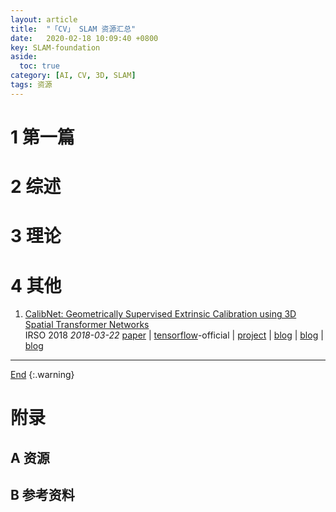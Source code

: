 ```yaml
---
layout: article
title:  "「CV」 SLAM 资源汇总"
date:   2020-02-18 10:09:40 +0800
key: SLAM-foundation
aside:
  toc: true
category: [AI, CV, 3D, SLAM]
tags: 资源
---
```

<span id='head'></span>  
>

<!--more-->  

# 1 第一篇
# 2 综述

# 3 理论

# 4 其他
1. [CalibNet: Geometrically Supervised Extrinsic Calibration using 3D Spatial Transformer Networks](https://arxiv.org/abs/1803.08181)    
IRSO 2018 *2018-03-22* [paper](https://arxiv.org/abs/1803.08181) | [tensorflow](https://github.com/epiception/CalibNet)-official | [project](https://epiception.github.io/CalibNet/) | [blog](http://www.sohu.com/a/276226075_715754) | [blog](https://www.jianshu.com/p/b598ad0fff7e) | [blog](https://journals.sagepub.com/doi/pdf/10.1177/0278364917734298)     

-------------------  
[End](#head)
{:.warning}  


# 附录
## A 资源
## B 参考资料
